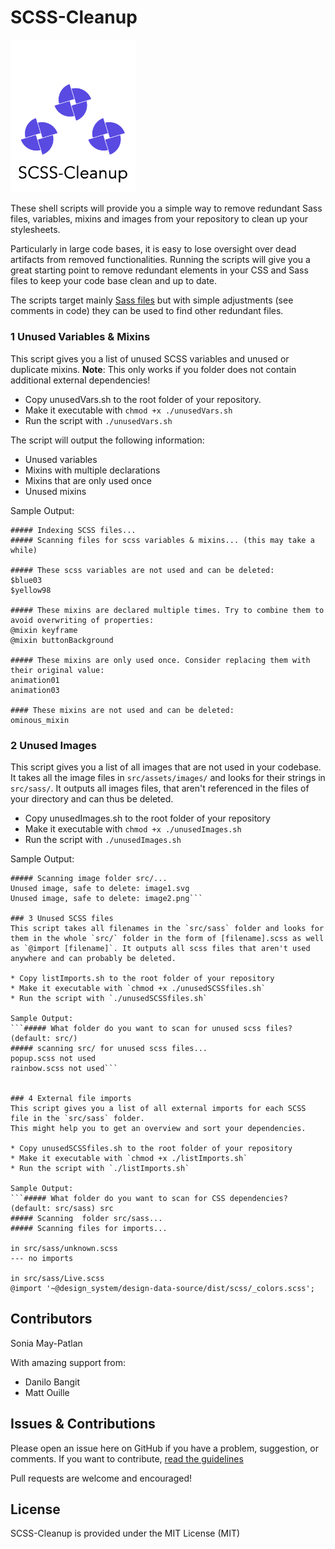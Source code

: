# SCSS-Cleanup
<img src="/SCSS-Cleanup-logo.png" width="200">

These shell scripts will provide you a simple way to remove redundant Sass files, variables, mixins and images from your repository to clean up your stylesheets. 

Particularly in large code bases, it is easy to lose oversight over dead artifacts from removed functionalities. Running the scripts will give you a great starting point to remove redundant elements in your CSS and Sass files to keep your code base clean and up to date.  

The scripts target mainly [Sass files](https://sass-lang.com/) but with simple adjustments (see comments in code) they can be used to find other redundant files.


### 1 Unused Variables & Mixins
This script gives you a list of unused SCSS variables and unused or duplicate mixins. 
**Note**: This only works if you folder does not contain additional external dependencies!

* Copy unusedVars.sh to the root folder of your repository. 
* Make it executable with `chmod +x ./unusedVars.sh`  
* Run the script with `./unusedVars.sh`

The script will output the following information: 
* Unused variables
* Mixins with multiple declarations
* Mixins that are only used once
* Unused mixins

Sample Output:
```##### What folder do you want to scan for unused scss variables and mixins? (default: src/sass) src/
##### Indexing SCSS files...
##### Scanning files for scss variables & mixins... (this may take a while)

##### These scss variables are not used and can be deleted:
$blue03
$yellow98

##### These mixins are declared multiple times. Try to combine them to avoid overwriting of properties:
@mixin keyframe
@mixin buttonBackground

##### These mixins are only used once. Consider replacing them with their original value:
animation01
animation03

#### These mixins are not used and can be deleted:
ominous_mixin
```

### 2 Unused Images
This script gives you a list of all images that are not used in your codebase. 
It takes all the image files in `src/assets/images/` and looks for their strings in ` src/sass/`. It outputs all images files, that aren't referenced in the files of your directory and can thus be deleted.

* Copy unusedImages.sh to the root folder of your repository  
* Make it executable with `chmod +x ./unusedImages.sh`
* Run the script with `./unusedImages.sh`

Sample Output:
```##### What folder do you want to scan for images? (default: src/) 
##### Scanning image folder src/...
Unused image, safe to delete: image1.svg
Unused image, safe to delete: image2.png```

### 3 Unused SCSS files
This script takes all filenames in the `src/sass` folder and looks for them in the whole `src/` folder in the form of [filename].scss as well as `@import [filename]`. It outputs all scss files that aren't used anywhere and can probably be deleted.

* Copy listImports.sh to the root folder of your repository  
* Make it executable with `chmod +x ./unusedSCSSfiles.sh`
* Run the script with `./unusedSCSSfiles.sh`

Sample Output:
```##### What folder do you want to scan for unused scss files? (default: src/) 
##### scanning src/ for unused scss files...
popup.scss not used
rainbow.scss not used```


### 4 External file imports
This script gives you a list of all external imports for each SCSS file in the `src/sass` folder.
This might help you to get an overview and sort your dependencies.

* Copy unusedSCSSfiles.sh to the root folder of your repository  
* Make it executable with `chmod +x ./listImports.sh`
* Run the script with `./listImports.sh`

Sample Output:
```##### What folder do you want to scan for CSS dependencies? (default: src/sass) src
##### Scanning  folder src/sass...
##### Scanning files for imports...

in src/sass/unknown.scss
--- no imports

in src/sass/Live.scss
@import '~@design_system/design-data-source/dist/scss/_colors.scss';
```
## Contributors
Sonia May-Patlan

With amazing support from:
* Danilo Bangit
* Matt Ouille

## Issues & Contributions
Please open an issue here on GitHub if you have a problem, suggestion, or comments.
If you want to contribute, [read the guidelines](CONTRIBUTING.md)

Pull requests are welcome and encouraged!

## License
SCSS-Cleanup is provided under the MIT License (MIT)

